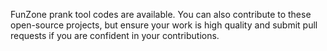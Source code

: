 FunZone prank tool codes are available. You can also contribute to these open-source projects, but ensure your work is high quality and submit pull requests if you are confident in your contributions.
